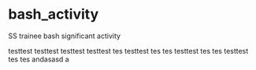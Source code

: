 # bash_activity
SS trainee bash significant activity

testtest
testtest
testtest
testtest
tes
testtest
tes
tes
testtest
tes
tes
testtest
tes
tes
andasasd
a
